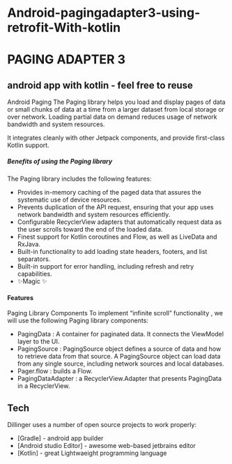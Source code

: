 # Android-pagingadapter3-using-retrofit-With-kotlin

# PAGING ADAPTER 3
## android app with kotlin - feel free to reuse


Android Paging 
The Paging library helps you load and display pages of data or small chunks of data at a time from a larger dataset from local storage or over network. Loading partial data on demand reduces usage of network bandwidth and system resources.

 It integrates cleanly with other Jetpack components, and provide first-class Kotlin support.

##### Benefits of using the Paging library
The Paging library includes the following features:
- Provides in-memory caching of the paged data that assures the systematic use of device resources.
- Prevents duplication of the API request, ensuring that your app uses network bandwidth and system resources efficiently.
- Configurable RecyclerView adapters that automatically request data as the user scrolls toward the end of the loaded data.
- Finest support for Kotlin coroutines and Flow, as well as LiveData and RxJava.
- Built-in functionality to add loading state headers, footers, and list separators.
- Built-in support for error handling, including refresh and retry capabilities.
- ✨Magic ✨

#### Features
Paging Library Components
 To implement “infinite scroll” functionality , we will use the following Paging library components:
- PagingData :  A container for paginated data. It connects the ViewModel layer to the UI. 
- PagingSource : PagingSource object defines a source of data and how to retrieve data from that source. A PagingSource object can load data from any single source, including network sources and local databases.
- Pager.flow : builds a Flow<PagingData>.
- PagingDataAdapter : a RecyclerView.Adapter that presents PagingData in a RecyclerView. 


## Tech

Dillinger uses a number of open source projects to work properly:

- [Gradle] - android app builder
- [Android studio Editor] - awesome web-based jetbrains editor
- [Kotlin] - great Lightwaeight programming language






 
